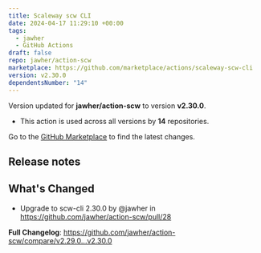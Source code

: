 ```yaml
---
title: Scaleway scw CLI
date: 2024-04-17 11:29:10 +00:00
tags:
  - jawher
  - GitHub Actions
draft: false
repo: jawher/action-scw
marketplace: https://github.com/marketplace/actions/scaleway-scw-cli
version: v2.30.0
dependentsNumber: "14"
---
```



Version updated for **jawher/action-scw** to version **v2.30.0**.
- This action is used across all versions by **14** repositories.

Go to the [GitHub Marketplace](https://github.com/marketplace/actions/scaleway-scw-cli) to find the latest changes.

## Release notes

## What's Changed
* Upgrade to scw-cli 2.30.0 by @jawher in https://github.com/jawher/action-scw/pull/28


**Full Changelog**: https://github.com/jawher/action-scw/compare/v2.29.0...v2.30.0
